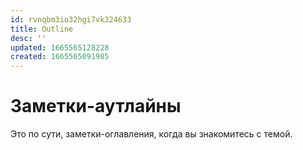 ```yaml
---
id: rvnqbm3io32hgi7vk324633
title: Outline
desc: ''
updated: 1665565128228
created: 1665565091985
---
```


# Заметки-аутлайны 

Это по сути, заметки-оглавления, когда вы знакомитесь с темой. 

